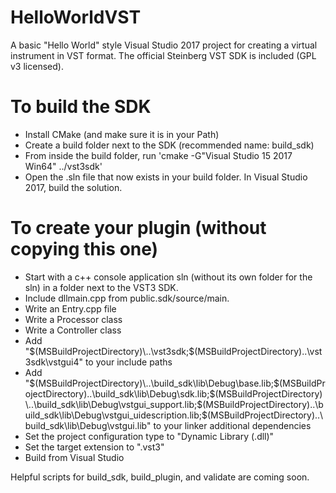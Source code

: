 # HelloWorldVST
A basic "Hello World" style Visual Studio 2017 project for creating a virtual instrument in VST format. The official Steinberg VST SDK is included (GPL v3 licensed).

# To build the SDK
- Install CMake (and make sure it is in your Path)
- Create a build folder next to the SDK (recommended name: build_sdk)
- From inside the build folder, run 'cmake -G"Visual Studio 15 2017 Win64" ../vst3sdk'
- Open the .sln file that now exists in your build folder. In Visual Studio 2017, build the solution.

# To create your plugin (without copying this one)
- Start with a c++ console application sln (without its own folder for the sln) in a folder next to the VST3 SDK.
- Include dllmain.cpp from public.sdk/source/main.
- Write an Entry.cpp file
- Write a Processor class
- Write a Controller class
- Add "$(MSBuildProjectDirectory)\..\vst3sdk;$(MSBuildProjectDirectory)\..\vst3sdk\vstgui4" to your include paths
- Add "$(MSBuildProjectDirectory)\..\build_sdk\lib\Debug\base.lib;$(MSBuildProjectDirectory)\..\build_sdk\lib\Debug\sdk.lib;$(MSBuildProjectDirectory)\..\build_sdk\lib\Debug\vstgui_support.lib;$(MSBuildProjectDirectory)\..\build_sdk\lib\Debug\vstgui_uidescription.lib;$(MSBuildProjectDirectory)\..\build_sdk\lib\Debug\vstgui.lib" to your linker additional dependencies
- Set the project configuration type to "Dynamic Library (.dll)"
- Set the target extension to ".vst3"
- Build from Visual Studio

Helpful scripts for build_sdk, build_plugin, and validate are coming soon.

